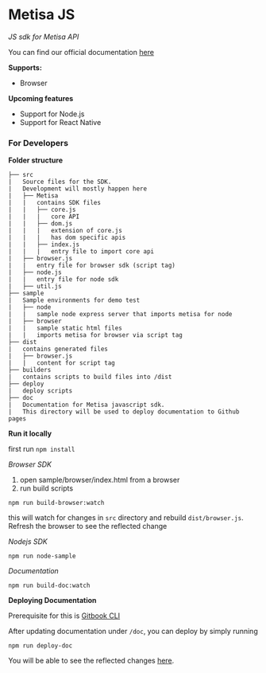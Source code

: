 # Metisa JS

_JS sdk for Metisa API_

You can find our official documentation [here](https://altitudelabs.github.io/metisa-js/)

**Supports:**
- Browser

**Upcoming features**
- Support for Node.js
- Support for React Native

### For Developers

**Folder structure**

```
├── src
|   Source files for the SDK.
|   Development will mostly happen here
|   ├── Metisa
|   |   contains SDK files
|   |   ├── core.js
|   |   |   core API
|   |   ├── dom.js
|   |   |   extension of core.js
|   |   |   has dom specific apis
|   |   ├── index.js
|   |   |   entry file to import core api
|   ├── browser.js
|   |   entry file for browser sdk (script tag)
|   ├── node.js
|   |   entry file for node sdk
|   ├── util.js
├── sample
|   Sample environments for demo test
|   ├── node
|   |   sample node express server that imports metisa for node
|   ├── browser
|   |   sample static html files
|   |   imports metisa for browser via script tag
├── dist
|   contains generated files
|   ├── browser.js
|   |   content for script tag
├── builders
|   contains scripts to build files into /dist
├── deploy
|   deploy scripts
├── doc
|   Documentation for Metisa javascript sdk.
|   This directory will be used to deploy documentation to Github pages
```

**Run it locally**

first run `npm install`

*Browser SDK*
1. open sample/browser/index.html from a browser
2. run build scripts
```
npm run build-browser:watch
```
this will watch for changes in `src` directory and rebuild `dist/browser.js`.
Refresh the browser to see the reflected change

*Nodejs SDK*

`npm run node-sample`

*Documentation*

`npm run build-doc:watch`


**Deploying Documentation**

Prerequisite for this is [Gitbook CLI](https://www.npmjs.com/package/gitbook-cli)

After updating documentation under `/doc`, you can deploy by simply running
```
npm run deploy-doc
```
You will be able to see the reflected changes [here](https://altitudelabs.github.io/metisa-js/).
